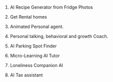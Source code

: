 1. AI Recipe Generator from Fridge Photos

2. Get Rental homes

3. Animated Personal agent.

4. Personal talking, behavioral and growth Coach.

5. AI Parking Spot Finder

6. Micro-Learning AI Tutor

7. Loneliness Companion AI

8. AI Tax assistant
